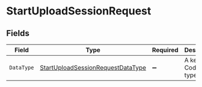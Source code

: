 # StartUploadSessionRequest


## Fields

| Field                                                                                         | Type                                                                                          | Required                                                                                      | Description                                                                                   |
| --------------------------------------------------------------------------------------------- | --------------------------------------------------------------------------------------------- | --------------------------------------------------------------------------------------------- | --------------------------------------------------------------------------------------------- |
| `DataType`                                                                                    | [StartUploadSessionRequestDataType](../../Models/Shared/StartUploadSessionRequestDataType.md) | :heavy_minus_sign:                                                                            | A key for a Codat data type.                                                                  |